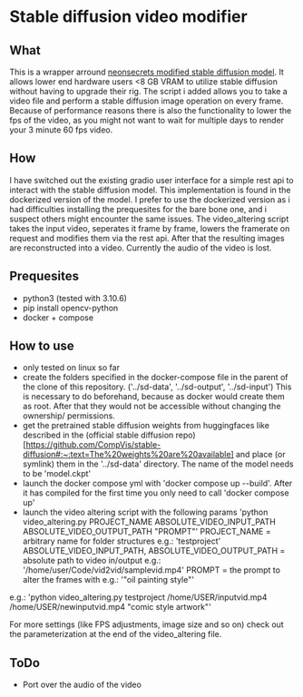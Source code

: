 # Stable diffusion video modifier

## What 
This is a wrapper arround [neonsecrets modified stable diffusion model](https://github.com/neonsecret/stable-diffusion). It allows lower end hardware users <8 GB VRAM to utilize stable diffusion without having to upgrade their rig. The script i added allows you to take a video file and perform a stable diffusion image operation on every frame. Because of performance reasons there is also the functionality to lower the fps of the video, as you might not want to wait for multiple days to render your 3 minute 60 fps video. 

## How
I have switched out the existing gradio user interface for a simple rest api to interact with the stable diffusion model. This implementation is found in the dockerized version of the model. I prefer to use the dockerized version as i had difficulties installing the prequesites for the bare bone one, and i suspect others might encounter the same issues. The video_altering script takes the input video, seperates it frame by frame, lowers the framerate on request and modifies them via the rest api. After that the resulting images are reconstructed into a video. Currently the audio of the video is lost.

## Prequesites

- python3 (tested with 3.10.6)
- pip install opencv-python
- docker + compose

## How to use

- only tested on linux so far
- create the folders specified in the docker-compose file in the parent of the clone of this repository. ('../sd-data', '../sd-output', '../sd-input')
This is necessary to do beforehand, because as docker would create them as root. After that they would not be accessible without changing the ownership/ permissions.
- get the pretrained stable diffusion weights from huggingfaces like described in the (official stable diffusion repo)[https://github.com/CompVis/stable-diffusion#:~:text=The%20weights%20are%20available] and place (or symlink) them in the '../sd-data' directory. The name of the model needs to be 'model.ckpt'
- launch the docker compose yml with 'docker compose up --build'. After it has compiled for the first time you only need to call 'docker compose up'
- launch the video altering script with the following params
'python video_altering.py PROJECT_NAME ABSOLUTE_VIDEO_INPUT_PATH ABSOLUTE_VIDEO_OUTPUT_PATH "PROMPT"'
PROJECT_NAME = arbitrary name for folder structures e.g.: 'testproject'
ABSOLUTE_VIDEO_INPUT_PATH, ABSOLUTE_VIDEO_OUTPUT_PATH = absolute path to video in/output e.g.: '/home/user/Code/vid2vid/samplevid.mp4'
PROMPT = the prompt to alter the frames with e.g.: '"oil painting style"'

e.g.:
'python video_altering.py testproject /home/USER/inputvid.mp4 /home/USER/newinputvid.mp4 "comic style artwork"'

For more settings (like FPS adjustments, image size and so on) check out the parameterization at the end of the video_altering file.

## ToDo
- Port over the audio of the video
